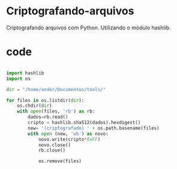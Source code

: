 # Criptografando-arquivos
Criptografando arquivos com Python. Utilizando o módulo hashlib.

# code 

```python

import hashlib
import os

dir = "/home/ander/Documentos/tools/"

for files in os.listdir(dir):
    os.chdir(dir)
    with open(files, 'rb') as rb:
        dados=rb.read()
        cripto = hashlib.sha512(dados).hexdigest()
        new= '(criptografado) ' + os.path.basename(files)
        with open (new, 'wb') as novo:
            novo.write(cripto*0xFF)
            novo.close()
            rb.close()

            os.remove(files)
            
```
